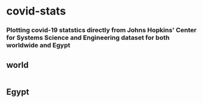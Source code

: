 # covid-stats

<h3> Plotting covid-19 statstics directly from Johns Hopkins' Center for Systems Science and Engineering  dataset for both worldwide and Egypt </h3>

<h2> world </h2>
 <img src="https://i.imgur.com/k6ErXEq.png" id="1" alt="" />
 
 <h2> Egypt </h2>
 <img src="https://i.imgur.com/piCkKhq.png" id="2" alt="" />
 <img src="https://i.imgur.com/1Dti9xs.png" id="3" alt="" />
 <img src="https://i.imgur.com/dmdogLl.png" id="4" alt="" />


